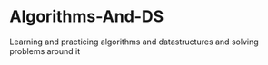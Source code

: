 # Algorithms-And-DS
Learning and practicing algorithms and datastructures and solving problems around it
